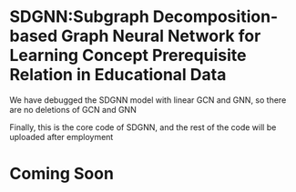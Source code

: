 # SDGNN:Subgraph Decomposition-based Graph Neural Network for Learning Concept Prerequisite Relation in Educational Data

We have debugged the SDGNN model with linear GCN and GNN, so there are no deletions of GCN and GNN

Finally, this is the core code of SDGNN, and the rest of the code will be uploaded after employment

# Coming Soon
